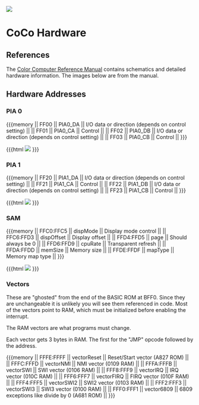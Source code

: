 
![](CoCoTech.jpg)

# CoCo Hardware

## References

The [Color Computer Reference Manual](http://sparksandflames.com/files/Color%20Computer%20Technical%20Reference%20Manual%20%28Tandy%29.pdf)
contains schematics and detailed hardware information. The images below are from the manual.

## Hardware Addresses

### PIA 0 

{{{memory
|| FF00     || PIA0_DA || I/O data or direction (depends on control setting) ||
|| FF01     || PIA0_CA || Control ||
|| FF02     || PIA0_DB || I/O data or direction (depends on control setting) ||
|| FF03     || PIA0_CB || Control ||
}}}

{{{html
<img src="PIA0.jpg">
}}}

### PIA 1 

{{{memory
|| FF20     || PIA1_DA || I/O data or direction (depends on control setting) ||
|| FF21     || PIA1_CA || Control ||
|| FF22     || PIA1_DB || I/O data or direction (depends on control setting) ||
|| FF23     || PIA1_CB || Control ||
}}}

{{{html
<img src="PIA1.jpg">
}}}

### SAM

{{{memory
|| FFC0:FFC5 || dispMode || Display mode control ||
|| FFC6:FFD3 || dispOffset || Display offset ||
|| FFD4:FFD5 || page || Should always be 0 ||
|| FFD6:FFD9 || cpuRate || Transparent refresh ||
|| FFDA:FFDD || memSize || Memory size ||
|| FFDE:FFDF || mapType || Memory map type ||
}}}

{{{html
<img src="SAM.jpg">
}}}

### Vectors 

These are "ghosted" from the end of the BASIC ROM at BFF0. Since they are unchangeable it is
unlikely you will see them referenced in code. Most of the vectors point to RAM, which
must be initialized before enabling the interrupt. 

The RAM vectors are what programs must change.

Each vector gets 3 bytes in RAM. The first for the "JMP" opcode followed by the
address.

{{{memory
|| FFFE:FFFF || vectorReset || Reset/Start vector (A827 ROM) ||
|| FFFC:FFFD || vectorNMI   || NMI vector (0109 RAM) ||
|| FFFA:FFFB || vectorSWI   || SWI vector (0106 RAM) ||
|| FFF8:FFF9 || vectorIRQ   || IRQ vector (010C RAM) ||
|| FFF6:FFF7 || vectorFIRQ  || FIRQ vector (010F RAM) ||
|| FFF4:FFF5 || vectorSWI2  || SWI2 vector (0103 RAM) ||
|| FFF2:FFF3 || vectorSWI3  || SWI3 vector (0100 RAM) ||
|| FFF0:FFF1 || vector6809  || 6809 exceptions like divide by 0 (A681 ROM) ||
}}}

